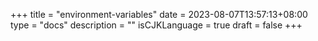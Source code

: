 +++
title = "environment-variables"
date = 2023-08-07T13:57:13+08:00
type = "docs"
description = ""
isCJKLanguage = true
draft = false
+++